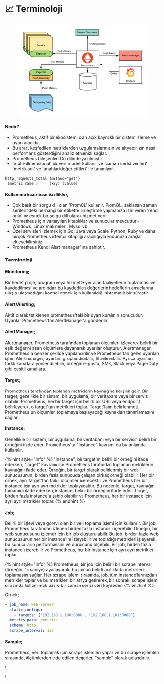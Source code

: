 # 📈 Terminoloji

<figure><img src="../.gitbook/assets/What-is-Prometheus-Architecutre-components1.png" alt=""><figcaption></figcaption></figure>

#### Nedir?

* Prometheus, aktif bir ekosistemi olan açık kaynaklı bir sistem izleme ve uyarı aracıdır.
* Bu araç, keşfedilen metriklerden uygulamalarınızın ve altyapınızın nasıl performans gösterdiğini analiz etmenizi sağlar.
* Prometheus bileşenleri Go dilinde yazılmıştır.
* 'multi-dimensional' bir veri modeli kullanır ve 'zaman serisi verileri' 'metrik adı' ve 'anahtar/değer çiftleri' ile tanımlanır.

```promql
http_requests_total {method="get"}
 (metric name )     (key) (value)
```

#### Kullanıma hazır bazı özellikler,

* Çok basit bir sorgu dili olan 'PromQL' kullanır. PromQL, saklanan zaman serilerindeki herhangi bir etikette birleştirme yapmanıza izin veren 'read only' ve esnek bir sorgu dili olarak hizmet verir.
* Prometheus için varsayılan kitaplıklar ve sunucular mevcuttur - Windows, Linux makineleri, Mysql vb.
* Özel servisleri izlemek için Go, Java veya Scale, Python, Ruby ve daha birçok Prometheus istemci kitaplığı aracılığıyla kodunuza araçlar ekleyebilirsiniz.
* Prometheus Kendi Alert manager' ına sahiptir.

### Terminoloji

#### Monitoring;&#x20;

Bir hedef proje, program veya hizmette yer alan faaliyetlerin toplanması ve kaydedilmesi ve ardından bu kaydedilen değerlerin hedeflerin amaçlarına ulaşıp ulaşmadığını kontrol etmek için kullanıldığı sistematik bir süreçtir.

#### Alert/Alerting;

Aktif olarak tetiklenen prometheus'taki bir uyarı kuralının sonucudur. Uyarılar Prometheus'tan AlertManager'a gönderilir.

#### AlertManager;

Alertmanager, Prometheus tarafından toplanan ölçümleri izleyerek belirli bir eşik değerini aşan ölçümlere dayanarak uyarılar oluşturur. Alertmanager, Prometheus'a benzer şekilde yapılandırılır ve Prometheus'tan gelen uyarıları işler. Alertmanager, uyarıları gruplandırabilir, filtreleyebilir. Ayrıca uyarıları farklı kanallara yönlendirebilir, örneğin e-posta, SMS, Slack veya PagerDuty gibi çeşitli kanallara.&#x20;

#### Target;

Prometheus tarafından toplanan metriklerin kaynağına karşılık gelir. Bir target, genellikle bir sistem, bir uygulama, bir veritabanı veya bir servis olabilir. Prometheus, her bir target için belirli bir URL veya endpoint belirleyerek, o target'tan metrikleri toplar. Target'ların belirlenmesi, Prometheus'un ölçümleri toplamaya başlayacağı kaynakları tanımlamasını sağlar.

#### Instance;

Genellikle bir sistem, bir uygulama, bir veritabanı veya bir servisin belirli bir örneğini ifade eder. Prometheus'ta "instance" kavramı da bu anlamda kullanılır.

{% hint style="info" %}
"Instance", bir target'ın belirli bir örneğini ifade ederken, "target" kavramı ise Prometheus tarafından toplanan metriklerin kaynağını ifade eder. Örneğin, bir target olarak belirlenmiş bir web sunucusunun, birden fazla sunucuda çalışan birkaç örneği olabilir. Her bir örnek, aynı target'tan farklı ölçümler içerecektir ve Prometheus her bir instance için ayrı ayrı metrikler toplayacaktır. Bu nedenle, target, kaynağın tamamını ifade ederken, instance, belirli bir örneğini ifade eder. Target, birden fazla instance'a sahip olabilir ve Prometheus, her bir instance için ayrı ayrı metrikler toplar.
{% endhint %}

#### Job;

Belirli bir işlevi veya görevi olan bir veri toplama işlemi için kullanılır. Bir job, Prometheus tarafından izlenen birden fazla instance'ı içerebilir. Örneğin, bir web sunucusunu izlemek için bir job oluşturulabilir. Bu job, birden fazla web sunucusunun her bir instance'ını izleyebilir ve topladığı metrikleri işleyerek, bu sunucuların performansını ve durumunu ölçebilir. Bir job, birden fazla instance'ı içerebilir ve Prometheus, her bir instance için ayrı ayrı metrikler toplar.

{% hint style="info" %}
Prometheus, bir job için belirli bir scrape interval (örneğin, 15 saniye) ayarlayarak, bu job'un belirli aralıklarla metrikleri toplamasını sağlar. Her scrape işlemi sırasında, job, tüm instance'larınızdan metrikler toplar ve bu metrikleri bir araya getirerek, bir sonraki scrape işlemi sırasında kullanılmak üzere bir zaman serisi veri kaydeder.
{% endhint %}

Örnek;

```yaml
- job_name: web-server
  static_configs:
    - targets: ['192.168.1.100:8080', '192.168.1.101:8080']
  metrics_path: /metrics
  scheme: http
  scrape_interval: 15s
```

#### Sample;

Prometheus, veri toplamak için scrape işlemleri yapar ve bu scrape işlemleri sırasında, ölçümlerden elde edilen değerler, "sample" olarak adlandırılır.

\


\
